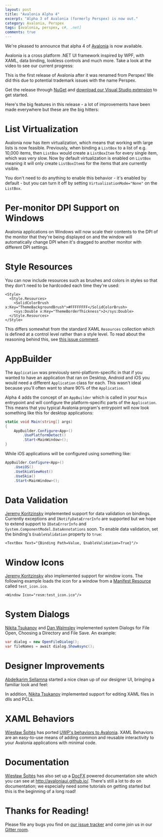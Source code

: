 ```yaml
---
layout: post
title: "Avalonia Alpha 4"
excerpt: "Alpha 3 of Avalonia (formerly Perspex) is now out."
category: Avalonia, Perspex
tags: [avalonia, perspex, c#, .net]
comments: true
---
```


We're pleased to announce that alpha 4 of
[Avalonia](https://github.com/AvaloniaUI/Avalonia) is now available.

Avalonia is a cross platform .NET UI framework inspired by WPF, with XAML, data
binding, lookless controls and much more. Take a look at the video to see our
current progress:

This is the first release of Avalonia after it was renamed from Perspex! We did
this due to potential trademark issues with the name Perspex.

Get the release through [NuGet](https://www.nuget.org/packages/avalonia) and
[download our Visual Studio extension](https://visualstudiogallery.msdn.microsoft.com/59a89da8-eeca-4312-8b99-c4b0a4c0e73f) to get started.

Here's the big features in this release - a lot of improvements have been made
everywhere but these are the big hitters:

# List Virtualization

Avalonia now has item virtualization, which means that working with large lists
is now feasible. Previously, when binding a `ListBox` to a list of e.g. 10,000
items, then `ListBox` would create a `ListBoxItem` for every single item, which
was very slow. Now by default virtualization is enabled on `ListBox` meaning
it will only create `ListBoxItem`s for the items that are currently visible.

You don't need to do anything to enable this behavior - it's enabled by
default - but you can turn it off by setting `VirtualizationMode="None"` on the
`ListBox`.

# Per-monitor DPI Support on Windows

Avalonia applications on Windows will now scale their contents to the DPI of the
monitor that they're being displayed on and the window will automatically change
DPI when it's dragged to another monitor with different DPI settings.

# Style Resources

You can now include resources such as brushes and colors in styles so that they
don't need to be hardcoded each time they're used:

```XAML
<Style>
  <Style.Resources>
    <SolidColorBrush x:Key="ThemeBackgroundBrush">#FFFFFFFF</SolidColorBrush>
    <sys:Double x:Key="ThemeBorderThickness">2</sys:Double>
  </Style.Resources>
</Style>
```

This differs somewhat from the standard XAML `Resources` collection which is
defined at a control level rather than a style level. To read about the
reasoning behind this, see [this issue comment](https://github.com/AvaloniaUI/Avalonia/issues/462#issuecomment-191849723).

# AppBuilder

The `Application` was previously semi-platform-specific in that if you wanted to
have an application that ran on Desktop, Android and iOS you would need a
different `Application` class for each. This wasn't ideal because you'll often
want to share 90% of the `Application`.

Alpha 4 adds the concept of an `AppBuilder` which is called in your `Main`
entrypoint and will configure the platform-specific parts of the `Application`.
This means that you typical Avalonia program's entrypoint will now look
something like this for desktop applications:

```C#
static void Main(string[] args)
{
    AppBuilder.Configure<App>()
        .UsePlatformDetect()
        .Start<MainWindow>();
}
```

While iOS applications will be configured using something like:

```C#
AppBuilder.Configure<App>()
    .UseiOS()
    .UseSkiaViewHost()
    .UseSkia()
    .Start<MainWindow>();
```

# Data Validation

[Jeremy Koritzinsky](https://github.com/jkoritzinsky) implemented support for
data validation on bindings. Currently exceptions and `INotifyDataErrorInfo` are
supported but we hope to extend support to `IDataErrorInfo` and
`System.ComponentModel.DataAnnotations` soon. To enable data validation, set
the binding's `EnableValidation` property to `true`:

```XAML
<TextBox Text="{Binding Path=Value, EnableValidation=True}"/>
```

# Window Icons

[Jeremy Koritzinsky](https://github.com/jkoritzinsky) also implemented support
for window icons. The following example loads the icon for a window from a
[Manifest Resource](https://msdn.microsoft.com/en-us/library/wwtazz9d.aspx)
called `test_icon.ico`.

```XAML
<Window Icon="resm:test_icon.ico"/>
```

# System Dialogs

[Nikita Tsukanov](https://github.com/kekekeks) and
[Dan Walmsley](https://github.com/danwalmsley)  implemented system Dialogs
for File Open, Choosing a Directory and File Save. An example:

```C#
var dialog = new OpenFileDialog();
var fileNames = await dialog.ShowAsync();
```

# Designer Improvements

[Abdelkarim Sellamna](https://github.com/abdelkarim) started a nice clean
up of our designer UI, bringing a familiar look and feel:

In addition, [Nikita Tsukanov](https://github.com/kekekeks) implemented support
for editing XAML files in dlls and PCLs.

# XAML Behaviors

[Wiesław Šoltés](https://github.com/wieslawsoltes) has ported [UWP's behaviors
to Avalonia](https://github.com/XamlBehaviors/XamlBehaviors). XAML Behaviors are
an easy-to-use means of adding common and reusable interactivity to your
Avalonia applications with minimal code.

# Documentation

[Wiesław Šoltés](https://github.com/wieslawsoltes) has also set up a
[DocFX](https://github.com/dotnet/docfx) powered documentation site which you
can see at http://avaloniaui.github.io/. There's still a lot to do on
documentation; we especially need some tutorials on getting started but this is
the beginning of a long road!

# Thanks for Reading!

Please file any bugs you find on [our issue tracker](https://github.com/AvaloniaUI/Avalonia/issues) and come join us in our
[Gitter room](https://gitter.im/AvaloniaUI/Avalonia).
